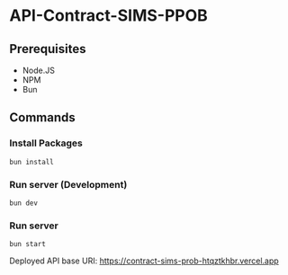 # API-Contract-SIMS-PPOB
## Prerequisites
- Node.JS
- NPM
- Bun

## Commands
### Install Packages
```bun install```
### Run server (Development)
```bun dev```
### Run server
```bun start```

Deployed API base URI: https://contract-sims-prob-htqztkhbr.vercel.app
